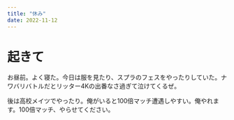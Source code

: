 ```yaml
---
title: "休み"
date: 2022-11-12
---
```


# 起きて
お昼前。よく寝た。今日は服を見たり、スプラのフェスをやったりしていた。ナワバリバトルだとリッター4Kの出番なさ過ぎて泣けてくるぜ。

後は高校メイツでやったり。俺がいると100倍マッチ遭遇しやすい。俺やれます。100倍マッチ、やらせてください。